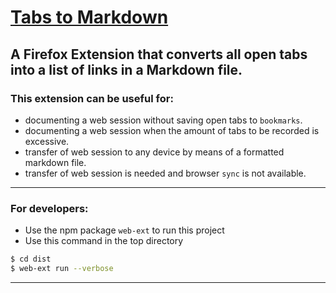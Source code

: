 # [Tabs to Markdown][1]

## A Firefox Extension that converts all open tabs into a list of links in a Markdown file.

### This extension can be useful for:

- documenting a web session without saving open tabs to `bookmarks`.
- documenting a web session when the amount of tabs to be recorded is excessive.
- transfer of web session to any device by means of a formatted markdown file.
- transfer of web session is needed and browser `sync` is not available.

---

### For developers:

- Use the npm package `web-ext` to run this project
- Use this command in the top directory

```bash
$ cd dist
$ web-ext run --verbose
```

---

[1]: https://addons.mozilla.org/en-US/firefox/addon/tabs-to-markdown/?utm_source=addons.mozilla.org&utm_medium=referral&utm_content=search
